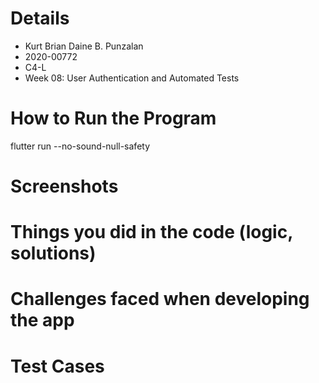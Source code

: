 # Details
- Kurt Brian Daine B. Punzalan
- 2020-00772
- C4-L
- Week 08: User Authentication and Automated Tests

# How to Run the Program
flutter run --no-sound-null-safety

# Screenshots


# Things you did in the code (logic, solutions)

# Challenges faced when developing the app


# Test Cases
